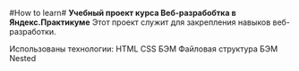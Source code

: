 #How to learn#
**Учебный проект курса Веб-разрабобтка в Яндекс.Практикуме**
Этот проект служит для закрепления навыков веб-разработки. 

Использованы технологии: 
HTML
CSS
БЭМ
Файловая структура БЭМ Nested

